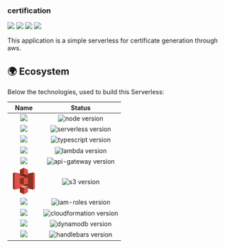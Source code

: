 ### certification

[![](https://img.shields.io/github/repo-size/wladimirgrf/certification?color=%23000)]()
[![](https://img.shields.io/github/last-commit/wladimirgrf/certification?color=%23000)](https://github.com/wladimirgrf/certification/commits/master)
[![](https://img.shields.io/github/issues/wladimirgrf/certification?color=%23000)](https://github.com/wladimirgrf/certification/issues)
[![](https://img.shields.io/github/license/wladimirgrf/certification?color=%23000)]()

This application is a simple serverless for certificate generation through aws.

## 🌍 Ecosystem

Below the technologies, used to build this Serverless:

|                      Name                                   |                         Status                          |
|:-----------------------------------------------------------:|:-------------------------------------------------------:|
|<img height="58" src="https://cdn.worldvectorlogo.com/logos/nodejs-1.svg"> | <img alt="node version" src="https://img.shields.io/badge/nodejs-v14.17-blue"> |
|<img height="55" src="https://www.vectorlogo.zone/logos/serverless/serverless-icon.svg"> | <img alt="serverless version" src="https://img.shields.io/badge/serverless-v2.70-blue">|
|<img height="55" src="https://cdn.worldvectorlogo.com/logos/typescript.svg"> | <img alt="typescript version" src="https://img.shields.io/badge/typescript-v4.0-blue"> |
|<img height="60" src="https://cdn.worldvectorlogo.com/logos/aws-lambda.svg"> | <img alt="lambda version" src="https://img.shields.io/badge/lambda-v2.10-blue"> |
|<img height="60" src="https://cdn.worldvectorlogo.com/logos/aws-api-gateway.svg"> | <img alt="api-gateway version" src="https://img.shields.io/badge/api_gateway-v2.10-blue"> |
|<img height="60" src=".github/assets/aws-s3.svg"> | <img alt="s3 version" src="https://img.shields.io/badge/s3-v2.10-blue"> |
|<img height="60" src="https://cdn.worldvectorlogo.com/logos/aws-iam.svg"> | <img alt="iam-roles version" src="https://img.shields.io/badge/iam_roles-v3.2-blue"> |
|<img height="60" src="https://cdn.worldvectorlogo.com/logos/aws-cloudformation.svg"> | <img alt="cloudformation version" src="https://img.shields.io/badge/cloudformation-v2.10-blue"> |
|<img height="55" src="https://cdn.worldvectorlogo.com/logos/aws-dynamodb.svg"> | <img alt="dynamodb version" src="https://img.shields.io/badge/dynamodb-v0.2-blue"> |
|<img height="60" src="https://www.vectorlogo.zone/logos/handlebarsjs/handlebarsjs-ar21.svg"> | <img alt="handlebars version" src="https://img.shields.io/badge/handlebars-v4.7-blue"> |

